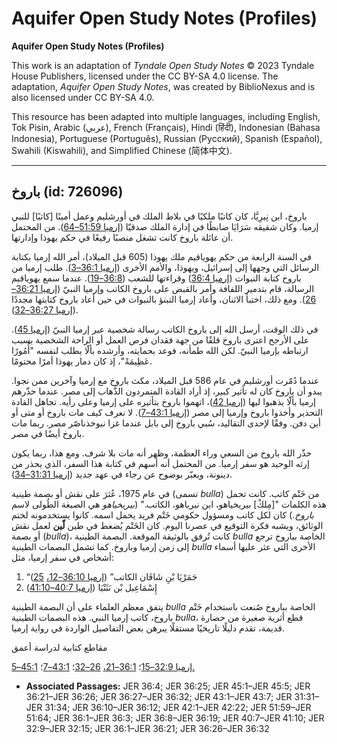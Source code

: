 # Aquifer Open Study Notes (Profiles)

**Aquifer Open Study Notes (Profiles)**

This work is an adaptation of *Tyndale Open Study Notes* © 2023 Tyndale House Publishers, licensed under the CC BY\-SA 4\.0 license. The adaptation, *Aquifer Open Study Notes*, was created by BiblioNexus and is also licensed under CC BY\-SA 4\.0\.

This resource has been adapted into multiple languages, including English, Tok Pisin, Arabic (عربي), French (Français), Hindi (हिंदी), Indonesian (Bahasa Indonesia), Portuguese (Português), Russian (Русский), Spanish (Español), Swahili (Kiswahili), and Simplified Chinese (简体中文).



--------------------------------

## باروخ (id: 726096)

باروخ، ابن نِيرِيَّا، كان كاتبًا ملكيًا في بلاط الملك في أورشليم وعمل أمينًا \[كاتبًا] للنبي إرميا. وكان شقيقه سَرَايَا ضابطًا في إدارة الملك صدقيّا ([إرميا 51:59–64](https://ref.ly/Jer51:59-Jer51:64)). من المحتمل أن عائلة باروخ كانت تشغل منصبًا رفيعًا في حكم يهوذا وإدارتها.

في السنة الرابعة من حكم يهوياقيم ملك يهوذا (605 قبل الميلاد)، أمر الله إرميا بكتابة الرسائل التي وجهها إلى إسرائيل، ويهوذا، والأمم الأخرى ([إرميا 36:1–3](https://ref.ly/Jer36:1-Jer36:3)). طلب إرميا من باروخ كتابة النبوات ([إرميا 36:4](https://ref.ly/Jer36:4)) وقراءتها للشعب ([36:8–19](https://ref.ly/Jer36:8-Jer36:19)). عندما سمع يهوياقيم الرسالة، قام بتدمير اللفافة وأمر بالقبض على باروخ الكاتب وإرميا النبيّ ([إرميا 36:21–26](https://ref.ly/Jer36:21-Jer36:26)). ومع ذلك، اختبأ الاثنان، وأعاد إرميا التبنؤ بالنبوات في حين أعاد باروخ كتابتها مجددًا ([إرميا 36:27–32](https://ref.ly/Jer36:27-Jer36:32)).

في ذلك الوقت، أرسل الله إلى باروخ الكاتب رسالة شخصية عبر إرميا النبيّ ([إرميا 45](https://ref.ly/Jer45:1-Jer45:5)). على الأرجح اعترى باروخ قلقًا من جهة فقدان فرص العمل أو الراحة الشخصية بسبب ارتباطه بإرميا النبيّ. لكن الله طمأنه، فوعد بحمايته، وأرشده بألّا يطلب لنفسه "أُمُورًا عَظِيمَةً"، إذ كان دمار يهوذا أمرًا محتومًا.

عندما دُمّرت أورشليم في عام 586 قبل الميلاد، مكث باروخ مع إرميا وآخرين ممن نجوا. يبدو أن باروخ كان له تأثير كبير، إذ أراد القادة المتمردون الذَّهاب إلى مصر. عندما حذّرهم إرميا بألّا يذهبوا ليها ([إرميا 42](https://ref.ly/Jer42:1-Jer42:22))، اتهموا باروخ بتأثيره على إرميا وعلى رأيه. تجاهل القادة التحذير وأخذوا باروخ وإرميا إلى مصر ([إرميا 43:1–7](https://ref.ly/Jer43:1-Jer43:7)). لا نعرف كيف مات باروخ أو متى أو أين دفن. وفقًا لإحدى التقاليد، سُبي باروخ إلى بابل عندما غزا نبوخذناصّر مصر. ربما مات باروخ أيضًا في مصر.

حذّر الله باروخ من السعي وراء العظمة، وظهر أنه مات بلا شرف. ومع هذا، ربما يكون إرثه الوحيد هو سفر إرميا. من المحتمل أنه أسهم في كتابة هذا السفر، الذي يحذر من دينونة، ويعبّر بوضوح عن رجاء في عهد جديد ([إرميا 31:31–34](https://ref.ly/Jer31:31-Jer31:34)).

في عام 1975، عُثرَ على نقش أو بصمة طينية (تسمى *bulla*) من خَتْم كاتب. كانت تحمل هذه الكلمات "\[مِلكْ] بيريخياهو، ابن نيرياهو، الكاتب." (*بيريخياهو* هي الصيغة الطُولى لاسم *باروخ*.) كان لكل كاتب ومسؤول حكومي خَتْم فريد يحمل اسمه. كانوا يستخدمونه لختم الوثائق، ويشبه فكرة التوقيع في عصرنا اليوم. كان الخَتْم يُضغط في طين **لّين** لعمل نقش أو بصمة (*bulla*)، كانت تُرفق بالوثيقة الموقعة. البصمة الطينية *bulla* الخاصة بباروخ ترجع إلى زمن إرميا وباروخ. كما تشمل البصمات الطينية *bulla* الأخرى التي عثر عليها أسماء أشخاص في سفر إرميا، مثل:

1. “جَمَرْيَا بْنِ شَافَان الكاتب” ([إرميا 36:10–12،](https://ref.ly/Jer36:10-Jer36:12) [25](https://ref.ly/Jer36:25))
2. إِسْمَاعِيل بْن نَثَنْيَا ([إرميا 40:7–41:10](https://ref.ly/Jer40:7-Jer41:10))

يتفق معظم العلماء على أن البصمة الطينية *bulla* الخاصة بباروخ صُنعت باستخدام خَتْم باروخ، كاتب إرميا النبي. هذه البصمات الطينية *bulla*، قطع أثرية صغيرة من حضارة قديمة، تقدم دليلًا تاريخيًا مستقلًا يبرهن بعض التفاصيل الواردة في رواية إرميا.

مقاطع كتابية لدراسة أعمق

[إرميا 32:9–15](https://ref.ly/Jer32:9-Jer32:15)؛ [36:1–21،](https://ref.ly/Jer36:1-Jer36:21) [26–32](https://ref.ly/Jer36:26-Jer36:32)؛ [43:1–7](https://ref.ly/Jer43:1-Jer43:7)؛ [45:1–5\.](https://ref.ly/Jer45:1-Jer45:5)

* **Associated Passages:** JER 36:4; JER 36:25; JER 45:1–JER 45:5; JER 36:21–JER 36:26; JER 36:27–JER 36:32; JER 43:1–JER 43:7; JER 31:31–JER 31:34; JER 36:10–JER 36:12; JER 42:1–JER 42:22; JER 51:59–JER 51:64; JER 36:1–JER 36:3; JER 36:8–JER 36:19; JER 40:7–JER 41:10; JER 32:9–JER 32:15; JER 36:1–JER 36:21; JER 36:26–JER 36:32

